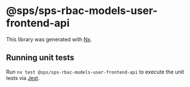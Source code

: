 # @sps/sps-rbac-models-user-frontend-api

This library was generated with [Nx](https://nx.dev).

## Running unit tests

Run `nx test @sps/sps-rbac-models-user-frontend-api` to execute the unit tests via [Jest](https://jestjs.io).

